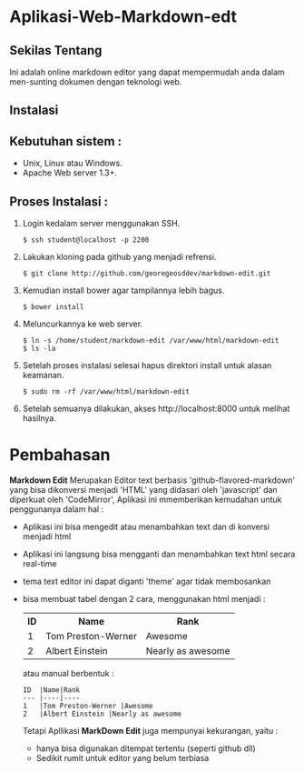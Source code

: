 # Aplikasi-Web-Markdown-edt

## Sekilas Tentang

Ini adalah online markdown editor yang dapat mempermudah anda dalam men-sunting dokumen dengan teknologi web.

## Instalasi

## Kebutuhan sistem :
- Unix, Linux atau Windows.
- Apache Web server 1.3+.

## Proses Instalasi :
1. Login kedalam server menggunakan SSH.
    ```
    $ ssh student@localhost -p 2200
    ```
2. Lakukan kloning pada github yang menjadi refrensi.
    ```
    $ git clone http://github.com/georegeosddev/markdown-edit.git
    ```
3. Kemudian install bower agar tampilannya lebih bagus.
    ```
    $ bower install
    ```
4. Meluncurkannya ke web server.
    ```
    $ ln -s /home/student/markdown-edit /var/www/html/markdown-edit
    $ ls -la
    ```
5. Setelah proses instalasi selesai hapus direktori install untuk alasan keamanan.    
    ``` 
    $ sudo rm -rf /var/www/html/markdown-edit
    ```
6. Setelah semuanya dilakukan, akses http://localhost:8000 untuk melihat hasilnya.



# Pembahasan

**Markdown Edit** Merupakan Editor text berbasis 'github-flavored-markdown' yang bisa dikonversi menjadi 'HTML' yang didasari oleh 'javascript' dan diperkuat oleh 'CodeMirror', Aplikasi ini mmemberikan kemudahan untuk penggunanya dalam hal :
- Aplikasi ini bisa mengedit atau menambahkan text dan di konversi menjadi html
- Aplikasi ini langsung bisa mengganti dan menambahkan text html secara real-time
- tema text editor ini dapat diganti 'theme' agar tidak membosankan
- bisa membuat tabel dengan 2 cara, 
  menggunakan html menjadi :
  
  <table>
   <tr>
    <th>ID</th><th>Name</th><th>Rank</th>
 </tr>
   <tr>
   <td>1</td><td>Tom Preston-Werner</td><td>Awesome</td>
  </tr>
   <tr>
   <td>2</td><td>Albert Einstein</td><td>Nearly as awesome</td>
  </tr>
  </table>
  
   atau manual berbentuk :
  
    ID  |Name|Rank
    --- |----|----
    1   |Tom Preston-Werner |Awesome
    2   |Albert Einstein |Nearly as awesome
   
Tetapi Apllikasi **MarkDown Edit** juga mempunyai kekurangan, yaitu : 
- hanya bisa digunakan ditempat tertentu (seperti github dll)
- Sedikit rumit untuk editor yang belum terbiasa
